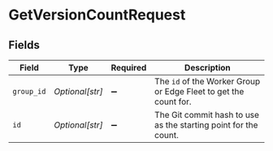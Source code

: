 # GetVersionCountRequest


## Fields

| Field                                                                       | Type                                                                        | Required                                                                    | Description                                                                 |
| --------------------------------------------------------------------------- | --------------------------------------------------------------------------- | --------------------------------------------------------------------------- | --------------------------------------------------------------------------- |
| `group_id`                                                                  | *Optional[str]*                                                             | :heavy_minus_sign:                                                          | The <code>id</code> of the Worker Group or Edge Fleet to get the count for. |
| `id`                                                                        | *Optional[str]*                                                             | :heavy_minus_sign:                                                          | The Git commit hash to use as the starting point for the count.             |